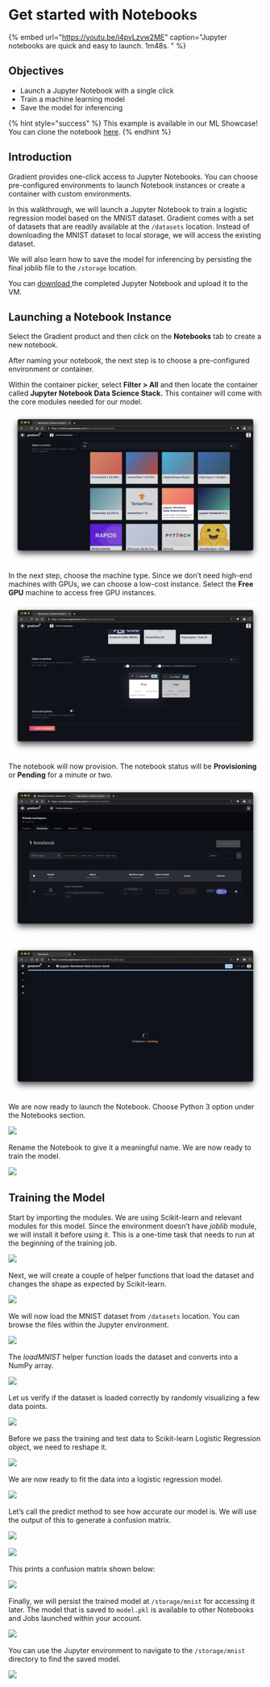 # Get started with Notebooks

{% embed url="https://youtu.be/i4pvLzvw2ME" caption="Jupyter notebooks are quick and easy to launch. 1m48s. " %}

## **Objectives**

* Launch a Jupyter Notebook with a single click
* Train a machine learning model
* Save the model for inferencing

{% hint style="success" %}
This example is available in our ML Showcase!  You can clone the notebook [here](https://ml-showcase.paperspace.com/projects/logistic-regression-with-scikit-learn). 
{% endhint %}

## **Introduction**

Gradient provides one-click access to Jupyter Notebooks. You can choose pre-configured environments to launch Notebook instances or create a container with custom environments.

In this walkthrough, we will launch a Jupyter Notebook to train a logistic regression model based on the MNIST dataset. Gradient comes with a set of datasets that are readily available at the `/datasets` location. Instead of downloading the MNIST dataset to local storage, we will access the existing dataset.

We will also learn how to save the model for inferencing by persisting the final joblib file to the `/storage` location.

You can [download ](https://drive.google.com/file/d/14vO3W3l7Ap2nLcerchqm8PTfuSrQXW0e/view?usp=sharing)the completed Jupyter Notebook and upload it to the VM. 

## Launching a Notebook Instance

Select the Gradient product and then click on the **Notebooks** tab to create a new notebook.

After naming your notebook, the next step is to choose a pre-configured environment or container.

Within the container picker, select **Filter &gt; All** and then locate the container called **Jupyter Notebook Data Science Stack.** This container will come with the core modules needed for our model.

![Select Filter &amp;gt; All and then select the container named Jupyter Notebook Data Science Stack](../../.gitbook/assets/screen-shot-2021-01-18-at-9.01.07-pm.png)

In the next step, choose the machine type. Since we don’t need high-end machines with GPUs, we can choose a low-cost instance. Select the **Free GPU** machine to access free GPU instances.

![Enable low-cost instances and select the Free GPU cluster](../../.gitbook/assets/screen-shot-2021-01-18-at-9.03.26-pm.png)

The notebook will now provision. The notebook status will be **Provisioning** or **Pending** for a minute or two.

![The notebook needs a couple minutes to provision](../../.gitbook/assets/screen-shot-2021-01-18-at-10.43.44-pm.png)

![Newly created notebooks take a minute or two to initalize](../../.gitbook/assets/screen-shot-2021-01-18-at-9.04.51-pm.png)

We are now ready to launch the Notebook. Choose Python 3 option under the  Notebooks section.

![](../../.gitbook/assets/step-4-4.jpg)

Rename the Notebook to give it a meaningful name. We are now ready to train the model.

![](../../.gitbook/assets/step-4-5.jpg)

## Training the Model 

Start by importing the modules. We are using Scikit-learn and relevant modules for this model. Since the environment doesn’t have _joblib_ module, we will install it before using it. This is a one-time task that needs to run at the beginning of the training job.

![](../../.gitbook/assets/step-5-5.jpg)

Next, we will create a couple of helper functions that load the dataset and changes the shape as expected by Scikit-learn.

![](../../.gitbook/assets/step-5-6.jpg)

We will now load the MNIST dataset from `/datasets` location. You can browse the files within the Jupyter environment.

![](../../.gitbook/assets/step-4-4a.jpg)

The _loadMNIST_ helper function loads the dataset and converts into a NumPy array.

![](https://lh4.googleusercontent.com/Y3pndStlAy97SeauOMDIsflYY8u5bFIVmRY9s89ZUtrwrxfkHa6Ww7Cct1zHHuVTTMR98gNR5LuYbgGHRP0rfgCoq0m8RZvhr5dgoKj-JhV79TzOUN5YkHuOwAbnL0wCrhHVpFlL)

Let us verify if the dataset is loaded correctly by randomly visualizing a few data points.

![](../../.gitbook/assets/step-5-8.jpg)

Before we pass the training and test data to Scikit-learn Logistic Regression object, we need to reshape it.

![](../../.gitbook/assets/step-5-9.jpg)

We are now ready to fit the data into a logistic regression model.

![](../../.gitbook/assets/step-5-10.jpg)

Let’s call the predict method to see how accurate our model is. We will use the output of this to generate a confusion matrix.

![](../../.gitbook/assets/step-5-11.jpg)

![](../../.gitbook/assets/step-5-12.jpg)

This prints a confusion matrix shown below:

![](../../.gitbook/assets/step-5-13.jpg)

Finally, we will persist the trained model at `/storage/mnist` for accessing it later. The model that is saved to `model.pkl` is available to other Notebooks and Jobs launched within your account.

![](../../.gitbook/assets/step-5-14.jpg)

You can use the Jupyter environment to navigate to the `/storage/mnist` directory to find the saved model.

![](../../.gitbook/assets/step-5-15.jpg)

